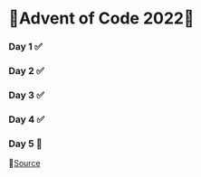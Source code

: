# 🎄Advent of Code 2022🎄

### Day 1 ✅
### Day 2 ✅
### Day 3 ✅

### Day 4 ✅
### Day 5 🤡

🌟[Source](https://adventofcode.com/2022)
